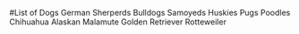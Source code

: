 #List of Dogs
German Sherperds
Bulldogs
Samoyeds
Huskies
Pugs
Poodles
Chihuahua
Alaskan Malamute
Golden Retriever
Rotteweiler
